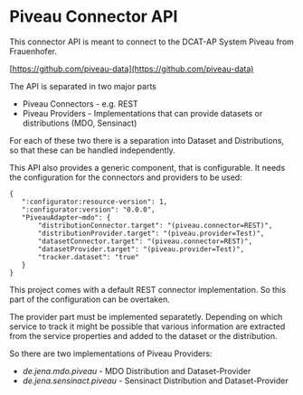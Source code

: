 # Piveau Connector API

This connector API is meant to connect to the DCAT-AP System Piveau from Frauenhofer.

[https://github.com/piveau-data](https://github.com/piveau-data)

The API is separated in two major parts

* Piveau Connectors - e.g. REST
* Piveau Providers - Implementations that can provide datasets or distributions (MDO, Sensinact)

For each of these two there is a separation into Dataset and Distributions, so that these can be handled independently.

This API also provides a generic component, that is configurable. It needs the configuration for the connectors and providers to be used:
 
 ```
 {
	":configurator:resource-version": 1,
	":configurator:version": "0.0.0",
	"PiveauAdapter~mdo": {
		"distributionConnector.target": "(piveau.connector=REST)",
		"distributionProvider.target": "(piveau.provider=Test)",
		"datasetConnector.target": "(piveau.connector=REST)",
		"datasetProvider.target": "(piveau.provider=Test)",
		"tracker.dataset": "true"
	}
}
 ```
 
This project comes with a default REST connector implementation. So this part of the configuration can be overtaken.
 
The provider part must be implemented separatetly. Depending on which service to track it might be possible that various information are extracted from the service properties and added to the dataset or the distribution.

So there are two implementations of Piveau Providers:
* *de.jena.mdo.piveau* - MDO Distribution and Dataset-Provider
* *de.jena.sensinact.piveau* - Sensinact Distribution and Dataset-Provider
